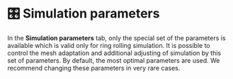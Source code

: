 # 🎛️ Simulation parameters

In the **Simulation parameters** tab, only the special set of the parameters is available which is valid only for ring rolling simulation. It is possible to control the mesh adaptation and additional adjusting of simulation by this set of parameters. By default, the most optimal parameters are used. We recommend changing these parameters in very rare cases.

